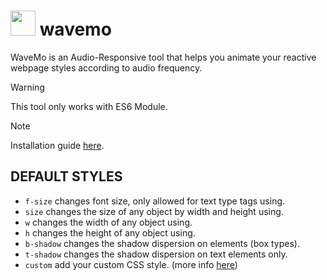 # <img src="https://github-production-user-asset-6210df.s3.amazonaws.com/106491722/328722976-7b6a1d0d-54a9-41ab-b92f-08ff530e7d7b.png?X-Amz-Algorithm=AWS4-HMAC-SHA256&X-Amz-Credential=AKIAVCODYLSA53PQK4ZA%2F20240515%2Fus-east-1%2Fs3%2Faws4_request&X-Amz-Date=20240515T055648Z&X-Amz-Expires=300&X-Amz-Signature=9f7e04314a1bcc290bfe0809cec8362328d0b98c90548bbdbf9bfa3410c8b5d7&X-Amz-SignedHeaders=host&actor_id=106491722&key_id=0&repo_id=797500082" width="40" /> wavemo 

WaveMo is an Audio-Responsive tool that helps you animate your reactive webpage styles according to audio frequency.

> [!WARNING]
> This tool only works with ES6 Module.

> [!NOTE]
> Installation guide [here](https://wavemo.netlify.app/).

## DEFAULT STYLES
- `f-size` changes font size, only allowed for text type tags using.
- `size` changes the size of any object by width and height using.
- `w` changes the width of any object using.
- `h` changes the height of any object using.
- `b-shadow` changes the shadow dispersion on elements (box types).
- `t-shadow` changes the shadow dispersion on text elements only.
- `custom` add your custom CSS style. (more info [here](https://wavemo.netlify.app/))
